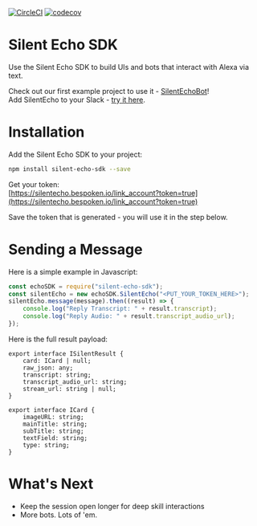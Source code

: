 [![CircleCI](https://circleci.com/gh/bespoken/silent-echo-sdk.svg?style=svg)](https://circleci.com/gh/bespoken/silent-echo-sdk)
[![codecov](https://codecov.io/gh/bespoken/silent-echo-sdk/branch/master/graph/badge.svg)](https://codecov.io/gh/bespoken/silent-echo-sdk)

# Silent Echo SDK
Use the Silent Echo SDK to build UIs and bots that interact with Alexa via text.

Check out our first example project to use it - [SilentEchoBot](https://github.com/bespoken/silent-echo-bot)!  
Add SilentEcho to your Slack - [try it here](https://silentechobot.bespoken.io/slack_auth).

# Installation
Add the Silent Echo SDK to your project:  
```bash
npm install silent-echo-sdk --save
```
Get your token:  
[https://silentecho.bespoken.io/link_account?token=true](https://silentecho.bespoken.io/link_account?token=true)

Save the token that is generated - you will use it in the step below.

# Sending a Message
Here is a simple example in Javascript:
```javascript
const echoSDK = require("silent-echo-sdk");
const silentEcho = new echoSDK.SilentEcho("<PUT_YOUR_TOKEN_HERE>");
silentEcho.message(message).then((result) => {
    console.log("Reply Transcript: " + result.transcript);
    console.log("Reply Audio: " + result.transcript_audio_url);
});
```

Here is the full result payload:
```
export interface ISilentResult {
    card: ICard | null;
    raw_json: any;
    transcript: string;
    transcript_audio_url: string;
    stream_url: string | null;
}

export interface ICard {
    imageURL: string;
    mainTitle: string;
    subTitle: string;
    textField: string;
    type: string;
}
```

# What's Next
* Keep the session open longer for deep skill interactions
* More bots. Lots of 'em.
